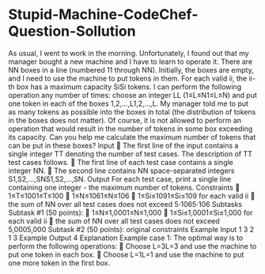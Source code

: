 # Stupid-Machine-CodeChef-Question-Sollution
As  usual,  I  went  to  work  in  the  morning.  Unfortunately,  I  found  out  that  my  manager  bought  a  new machine and I have to learn to operate it. There  are NN boxes  in  a  line  (numbered 11 through NN).  Initially,  the  boxes  are  empty,  and  I  need  to  use  the  machine  to  put  tokens  in  them.  For  each  valid ii,  the ii-th  box  has  a  maximum  capacity SiSi tokens.  I  can  perform  the  following  operation  any  number  of  times:  choose  an  integer LL (1≤L≤N1≤L≤N) and put one token in each of the boxes 1,2,...,L1,2,...,L. My manager told me to put as many tokens as possible into the boxes in total (the distribution of  tokens  in  the  boxes  does  not  matter).  Of  course,  it  is  not  allowed  to  perform  an  operation  that  would  result  in  the  number  of  tokens  in  some  box  exceeding  its  capacity.  Can  you  help  me  calculate the maximum number of tokens that can be put in these boxes?
Input
 The  first  line  of  the  input  contains  a  single  integer TT denoting  the  number  of  test 
cases. The description of TT test cases follows.
 The first line of each test case contains a single integer NN.
 The second line contains NN space-separated integers S1,S2,...,SNS1,S2,...,SN.
Output
For each test case, print a single line containing one integer - the maximum number of tokens.
Constraints
 1≤T≤1001≤T≤100
 1≤N≤1061≤N≤106
 1≤Si≤1091≤Si≤109 for each valid ii
 the sum of NN over all test cases does not exceed 5⋅1065⋅106
Subtasks
Subtask #1 (50 points):
 1≤N≤1,0001≤N≤1,000
 1≤Si≤1,0001≤Si≤1,000 for each valid ii
 the sum of NN over all test cases does not exceed 5,0005,000
Subtask #2 (50 points): original constraints
Example Input
1
3
2 1 3
Example Output
4
Explanation
Example case 1: The optimal way is to perform the following operations:
 Choose L=3L=3 and use the machine to put one token in each box.
 Choose L=1L=1 and use the machine to put one more token in the first box.
